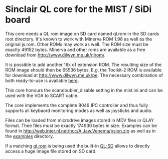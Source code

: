 Sinclair QL core for the MIST / SiDi board
===================================

This core needs a QL rom image on SD card named ql.rom in the SD cards
root directory. It's known to work with Minerva ROM 1.98 as well as the
original js.rom. Other ROMs may work as well. The ROM size must be exaclty
49152 bytes. Minerva and other roms are available as a free download from 
http://www.dilwyn.me.uk/qlrom/.

It is possible to add another 16k of extension ROM. The resulting size
of the ROM image should then be 65536 bytes. E.g. the Toolkit-2 ROM is
available for download at http://www.dilwyn.me.uk/pe. The necessary
combination of both ready-to-use is available 
[here](https://github.com/mist-devel/mist-binaries/raw/master/cores/ql/ql.rom).

This core honours the scandoubler_disable setting in the mist.ini and can
be used with the VGA to SCART cable.

The core implements the complete 8049 IPC controller and thus fully
supports all keybaord monitoring modes as well as joysticks and audio.

Files can be loaded from microdrive images stored in MDV files in QLAY
format. Thee files must be exactly 174930 bytes in size. Examples can
be found in http://web.inter.nl.net/hcc/A.Jaw.Venema/psion.zip as well as
in the [examples](https://github.com/mist-devel/mist-binaries/raw/master/cores/ql/examples) directory.

If a matching [ql.rom](https://github.com/mist-devel/mist-binaries/raw/master/cores/ql/minerva+qlsd_ql.rom) is being used the built-in [QL-SD](http://www.dilwyn.me.uk/qlsd/index.html) allows to directly access a huge image file stored
on SD card.


